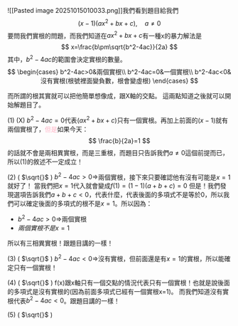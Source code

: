 ![[Pasted image 20251015010033.png]]我們看到題目給我們
$$
(x-1)(ax^2+bx+c),\quad a\neq 0
$$
要問我們實根的問題，而我們知道在$ax^2+bx+c$有一種x的暴力解法是
$$
x=\frac{b\pm\sqrt{b^2-4ac}}{2a}
$$
其中，$b^2-4ac$的範圍會決定實根的數量。
$$
\begin{cases}
b^2-4ac>0&兩個實根\\
b^2-4ac=0&一個實根\\
b^2-4ac<0&沒有實根(根號裡面變負數，根會變虛根)
\end{cases}
$$

而所謂的根其實就可以把他簡單想像成，跟X軸的交點。
這兩點知道之後就可以開始解題目了。

(1) (X)
$b^2-4ac=0$代表$(ax^2+bx+c)$只有一個實根。再加上前面的$(x-1)$就有兩個實根了，<font color="#ffb3c6">但是</font>如果今天：
$$
\frac{b}{2a}=1
$$
的話就不會是兩相異實根，而是三重根，而題目只告訴我們$a\neq0$這個前提而已，所以(1)的敘述不一定成立！

(2) ( $\sqrt{}$ )
$b^2-4ac>0\Rightarrow$兩個實根，接下來只要確認他有沒有可能是$x=1$就好了！
當我們把$x=1$代入就會變成$f(1)=(1-1)(a+b+c)=0$
但是！我們發現選項告訴我們$a+b+c<0$，代表什麼，代表後面的多項式不是等於0，所以我們可以確定後面的多項式的根不是$x=1$。所以因為：
- $b^2-4ac>0\Rightarrow$兩個實根
- $兩個實根不是x=1$

所以有三相異實根！跟題目講的一樣！

(3) ( $\sqrt{}$ )
$b^2-4ac<0\Rightarrow$沒有實根，但前面還是有$x=1$的實根，所以能確定只有一個實根！

(4) ( $\sqrt{}$ )
f(x)跟x軸只有一個交點的情況代表只有一個實根！也就是說後面的多項式是沒有實根的(因為前面多項式已經有一個實根x=1)。
而我們知道沒有實根代表$b^2-4ac<0$。跟題目講的一樣！

(5) ( $\sqrt{}$ )

